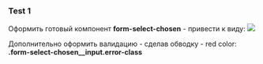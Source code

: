 ### Test 1

Оформить готовый компонент **form-select-chosen** - привести к виду:
![ ](/assets/images/2024-07-26_10-21-24.png)

Дополнительно оформить валидацию - сделав обводку - red color:
**.form-select-chosen\_\_input.error-class**
